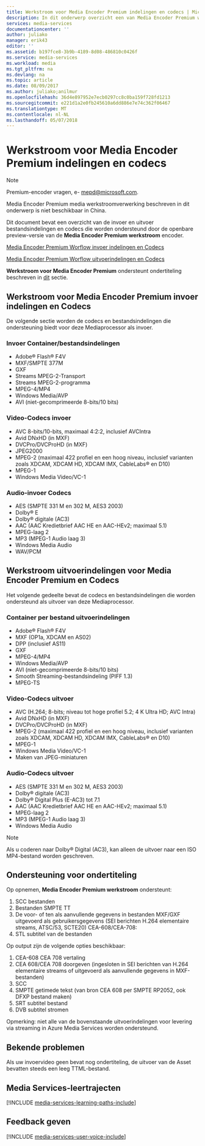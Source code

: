 ```yaml
---
title: Werkstroom voor Media Encoder Premium indelingen en codecs | Microsoft Docs
description: In dit onderwerp overzicht een van Media Encoder Premium werkstroom indelingen indelingen en codecs
services: media-services
documentationcenter: ''
author: juliako
manager: erik43
editor: ''
ms.assetid: b197fce8-3b9b-4189-8d08-486810c0426f
ms.service: media-services
ms.workload: media
ms.tgt_pltfrm: na
ms.devlang: na
ms.topic: article
ms.date: 08/09/2017
ms.author: juliako;anilmur
ms.openlocfilehash: 36d4e897952e7ecb0297cc8c0ba159f728fd1213
ms.sourcegitcommit: e221d1a2e0fb245610a6dd886e7e74c362f06467
ms.translationtype: MT
ms.contentlocale: nl-NL
ms.lasthandoff: 05/07/2018
---
```

# <a name="media-encoder-premium-workflow-formats-and-codecs"></a>Werkstroom voor Media Encoder Premium indelingen en codecs
> [!NOTE]
> Premium-encoder vragen, e- mepd@microsoft.com.
> 
> Media Encoder Premium media werkstroomverwerking beschreven in dit onderwerp is niet beschikbaar in China. 
> 
> 

Dit document bevat een overzicht van de invoer en uitvoer bestandsindelingen en codecs die worden ondersteund door de openbare preview-versie van de **Media Encoder Premium werkstroom** encoder.

[Media Encoder Premium Worflow invoer indelingen en Codecs](#input_formats)

[Media Encoder Premium Worflow uitvoerindelingen en Codecs](#output_formats)

**Werkstroom voor Media Encoder Premium** ondersteunt ondertiteling beschreven in [dit](#closed_captioning) sectie. 

## <a id="input_formats"></a>Werkstroom voor Media Encoder Premium invoer indelingen en Codecs
De volgende sectie worden de codecs en bestandsindelingen die ondersteuning biedt voor deze Mediaprocessor als invoer.

### <a name="input-containerfile-formats"></a>Invoer Container/bestandsindelingen
* Adobe® Flash® F4V
* MXF/SMPTE 377M
* GXF
* Streams MPEG-2-Transport
* Streams MPEG-2-programma
* MPEG-4/MP4
* Windows Media/AVP
* AVI (niet-gecomprimeerde 8-bits/10 bits)

### <a name="input-video-codecs"></a>Video-Codecs invoer
* AVC 8-bits/10-bits, maximaal 4:2:2, inclusief AVCIntra
* Avid DNxHD (in MXF)
* DVCPro/DVCProHD (in MXF)
* JPEG2000
* MPEG-2 (maximaal 422 profiel en een hoog niveau, inclusief varianten zoals XDCAM, XDCAM HD, XDCAM IMX, CableLabs® en D10)
* MPEG-1
* Windows Media Video/VC-1

### <a name="input-audio-codecs"></a>Audio-invoer Codecs
* AES (SMPTE 331 M en 302 M, AES3 2003)
* Dolby® E
* Dolby® digitale (AC3)
* AAC (AAC Kredietbrief AAC HE en AAC-HEv2; maximaal 5.1)
* MPEG-laag 2
* MP3 (MPEG-1 Audio laag 3)
* Windows Media Audio
* WAV/PCM

## <a id="output_format"></a>Werkstroom uitvoerindelingen voor Media Encoder Premium en Codecs
Het volgende gedeelte bevat de codecs en bestandsindelingen die worden ondersteund als uitvoer van deze Mediaprocessor.

### <a name="output-containerfile-formats"></a>Container per bestand uitvoerindelingen
* Adobe® Flash® F4V
* MXF (OP1a, XDCAM en AS02)
* DPP (inclusief AS11)
* GXF
* MPEG-4/MP4
* Windows Media/AVP
* AVI (niet-gecomprimeerde 8-bits/10 bits)
* Smooth Streaming-bestandsindeling (PIFF 1.3)
* MPEG-TS 

### <a name="output-video-codecs"></a>Video-Codecs uitvoer
* AVC (H.264; 8-bits; niveau tot hoge profiel 5.2; 4 K Ultra HD; AVC Intra)
* Avid DNxHD (in MXF)
* DVCPro/DVCProHD (in MXF)
* MPEG-2 (maximaal 422 profiel en een hoog niveau, inclusief varianten zoals XDCAM, XDCAM HD, XDCAM IMX, CableLabs® en D10)
* MPEG-1
* Windows Media Video/VC-1
* Maken van JPEG-miniaturen

### <a name="output-audio-codecs"></a>Audio-Codecs uitvoer
* AES (SMPTE 331 M en 302 M, AES3 2003)
* Dolby® digitale (AC3)
* Dolby® Digital Plus (E-AC3) tot 7.1
* AAC (AAC Kredietbrief AAC HE en AAC-HEv2; maximaal 5.1)
* MPEG-laag 2
* MP3 (MPEG-1 Audio laag 3)
* Windows Media Audio

>[!NOTE]
>Als u coderen naar Dolby® Digital (AC3), kan alleen de uitvoer naar een ISO MP4-bestand worden geschreven.

## <a id="closed_captioning"></a>Ondersteuning voor ondertiteling
Op opnemen, **Media Encoder Premium werkstroom** ondersteunt:

1. SCC bestanden
2. Bestanden SMPTE TT
3. De voor- of ten als aanvullende gegevens in bestanden MXF/GXF uitgevoerd als gebruikersgegevens (SEI berichten H.264 elementaire streams, ATSC/53, SCTE20) CEA-608/CEA-708:
4. STL subtitel van de bestanden

Op output zijn de volgende opties beschikbaar:

1. CEA-608 CEA 708 vertaling
2. CEA 608/CEA 708 doorgeven (ingesloten in SEI berichten van H.264 elementaire streams of uitgevoerd als aanvullende gegevens in MXF-bestanden)
3. SCC
4. SMPTE getimede tekst (van bron CEA 608 per SMPTE RP2052, ook DFXP bestand maken)
5. SRT subtitel bestand
6. DVB subtitel stromen

Opmerking: niet alle van de bovenstaande uitvoerindelingen voor levering via streaming in Azure Media Services worden ondersteund.

## <a name="known-issues"></a>Bekende problemen
Als uw invoervideo geen bevat nog ondertiteling, de uitvoer van de Asset bevatten steeds een leeg TTML-bestand. 

## <a name="media-services-learning-paths"></a>Media Services-leertrajecten
[!INCLUDE [media-services-learning-paths-include](../../../includes/media-services-learning-paths-include.md)]

## <a name="provide-feedback"></a>Feedback geven
[!INCLUDE [media-services-user-voice-include](../../../includes/media-services-user-voice-include.md)]

